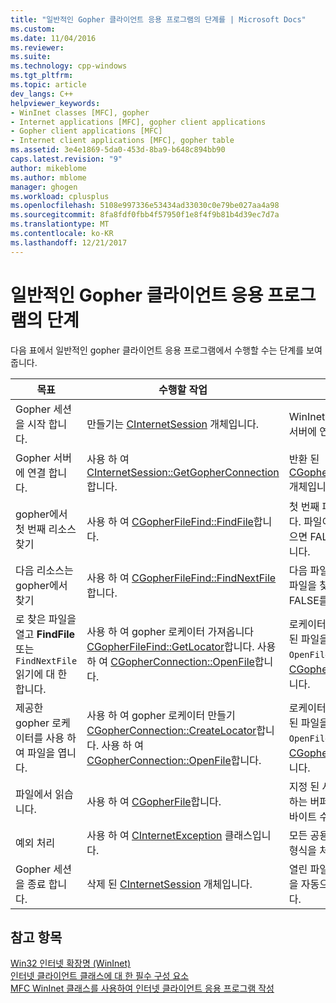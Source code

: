 ```yaml
---
title: "일반적인 Gopher 클라이언트 응용 프로그램의 단계를 | Microsoft Docs"
ms.custom: 
ms.date: 11/04/2016
ms.reviewer: 
ms.suite: 
ms.technology: cpp-windows
ms.tgt_pltfrm: 
ms.topic: article
dev_langs: C++
helpviewer_keywords:
- WinInet classes [MFC], gopher
- Internet applications [MFC], gopher client applications
- Gopher client applications [MFC]
- Internet client applications [MFC], gopher table
ms.assetid: 3e4e1869-5da0-453d-8ba9-b648c894bb90
caps.latest.revision: "9"
author: mikeblome
ms.author: mblome
manager: ghogen
ms.workload: cplusplus
ms.openlocfilehash: 5108e997336e53434ad33030c0e79be027aa4a98
ms.sourcegitcommit: 8fa8fdf0fbb4f57950f1e8f4f9b81b4d39ec7d7a
ms.translationtype: MT
ms.contentlocale: ko-KR
ms.lasthandoff: 12/21/2017
---
```

# <a name="steps-in-a-typical-gopher-client-application"></a>일반적인 Gopher 클라이언트 응용 프로그램의 단계
다음 표에서 일반적인 gopher 클라이언트 응용 프로그램에서 수행할 수는 단계를 보여 줍니다.  
  
|목표|수행할 작업|효과|  
|---------------|----------------------|-------------|  
|Gopher 세션을 시작 합니다.|만들기는 [CInternetSession](../mfc/reference/cinternetsession-class.md) 개체입니다.|WinInet을 초기화하고 서버에 연결합니다.|  
|Gopher 서버에 연결 합니다.|사용 하 여 [CInternetSession::GetGopherConnection](../mfc/reference/cinternetsession-class.md#getgopherconnection)합니다.|반환 된 [CGopherConnection](../mfc/reference/cgopherconnection-class.md) 개체입니다.|  
|gopher에서 첫 번째 리소스 찾기|사용 하 여 [CGopherFileFind::FindFile](../mfc/reference/cgopherfilefind-class.md#findfile)합니다.|첫 번째 파일을 찾습니다. 파일이 발견되지 않으면 FALSE를 반환합니다.|  
|다음 리소스는 gopher에서 찾기|사용 하 여 [CGopherFileFind::FindNextFile](../mfc/reference/cgopherfilefind-class.md#findnextfile)합니다.|다음 파일을 찾습니다. 파일을 찾을 수 없으면 FALSE를 반환합니다.|  
|로 찾은 파일을 열고 **FindFile** 또는 `FindNextFile` 읽기에 대 한 합니다.|사용 하 여 gopher 로케이터 가져옵니다 [CGopherFileFind::GetLocator](../mfc/reference/cgopherfilefind-class.md#getlocator)합니다. 사용 하 여 [CGopherConnection::OpenFile](../mfc/reference/cgopherconnection-class.md#openfile)합니다.|로케이터에 의해 지정 된 파일을 엽니다. `OpenFile`반환 된 [CGopherFile](../mfc/reference/cgopherfile-class.md) 개체입니다.|  
|제공한 gopher 로케이터를 사용 하 여 파일을 엽니다.|사용 하 여 gopher 로케이터 만들기 [CGopherConnection::CreateLocator](../mfc/reference/cgopherconnection-class.md#createlocator)합니다. 사용 하 여 [CGopherConnection::OpenFile](../mfc/reference/cgopherconnection-class.md#openfile)합니다.|로케이터에 의해 지정 된 파일을 엽니다. `OpenFile`반환 된 [CGopherFile](../mfc/reference/cgopherfile-class.md) 개체입니다.|  
|파일에서 읽습니다.|사용 하 여 [CGopherFile](../mfc/reference/cgopherfile-class.md)합니다.|지정 된 사용자가 제공 하는 버퍼를 사용 하 여 바이트 수를 읽습니다.|  
|예외 처리|사용 하 여 [CInternetException](../mfc/reference/cinternetexception-class.md) 클래스입니다.|모든 공용 인터넷 예외 형식을 처리합니다.|  
|Gopher 세션을 종료 합니다.|삭제 된 [CInternetSession](../mfc/reference/cinternetsession-class.md) 개체입니다.|열린 파일 핸들 및 연결을 자동으로 정리합니다.|  
  
## <a name="see-also"></a>참고 항목  
 [Win32 인터넷 확장명 (WinInet)](../mfc/win32-internet-extensions-wininet.md)   
 [인터넷 클라이언트 클래스에 대 한 필수 구성 요소](../mfc/prerequisites-for-internet-client-classes.md)   
 [MFC WinInet 클래스를 사용하여 인터넷 클라이언트 응용 프로그램 작성](../mfc/writing-an-internet-client-application-using-mfc-wininet-classes.md)
